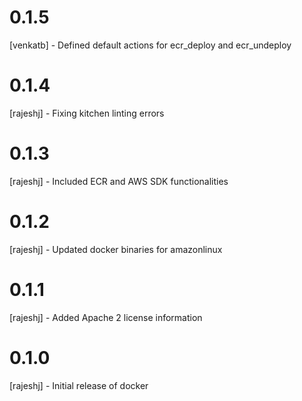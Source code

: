 # 0.1.5
[venkatb] - Defined default actions for ecr_deploy and ecr_undeploy
# 0.1.4 
[rajeshj] - Fixing kitchen linting errors
# 0.1.3 
[rajeshj] - Included ECR and AWS SDK functionalities 
# 0.1.2
[rajeshj] - Updated docker binaries for amazonlinux
# 0.1.1
[rajeshj] - Added Apache 2 license information 
# 0.1.0
[rajeshj] - Initial release of docker
